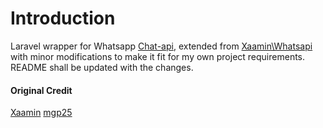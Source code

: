 # Introduction
Laravel wrapper for Whatsapp [Chat-api](https://github.com/mgp25/Chat-API), extended from [Xaamin\Whatsapi](https://github.com/Xaamin/whatsapi) with minor modifications to make it fit for my own project requirements. README shall be updated with the changes.

#### Original Credit 
 [Xaamin](https://github.com/Xaamin)
 [mgp25](https://github.com/mgp25) 
